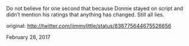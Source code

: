 Do not believe for one second that because Donnie stayed on script and didn’t mention his ratings that anything has changed. Still all lies. 

original: http://twitter.com/jimmylittle/status/836775644675526656 

February 28, 2017